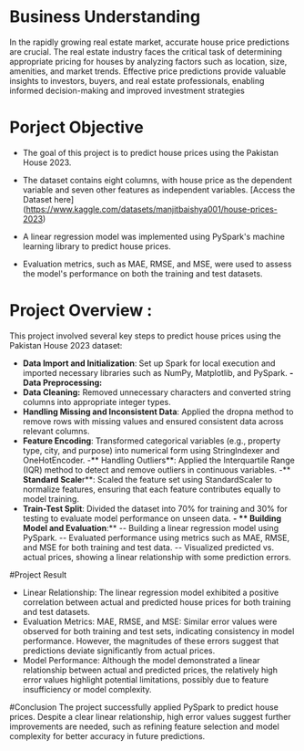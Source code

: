 # Business Understanding

In the rapidly growing real estate market, accurate house price predictions are crucial. The real estate industry faces the critical task of determining appropriate pricing for houses by analyzing factors such as location, size, amenities, and market trends. Effective price predictions provide valuable insights to investors, buyers, and real estate professionals, enabling informed decision-making and improved investment strategies

# Porject Objective
- The goal of this project is to predict house prices using the Pakistan House 2023.
- The dataset contains eight columns, with house price as the dependent variable and seven other features as independent variables. [Access the Dataset here] (https://www.kaggle.com/datasets/manjitbaishya001/house-prices-2023)

- A linear regression model was implemented using PySpark's machine learning library to predict house prices.
- Evaluation metrics, such as MAE, RMSE, and MSE, were used to assess the model's performance on both the training and test datasets.
  
# Project Overview : 
This project involved several key steps to predict house prices using the Pakistan House 2023 dataset:
- **Data Import and Initialization**: Set up Spark for local execution and imported necessary libraries such as NumPy, Matplotlib, and PySpark.
**- Data Preprocessing:**
- **Data Cleaning:** Removed unnecessary characters and converted string columns into appropriate integer types.
- **Handling Missing and Inconsistent Data**: Applied the dropna method to remove rows with missing values and ensured consistent data across relevant columns.
- **Feature Encoding**: Transformed categorical variables (e.g., property type, city, and purpose) into numerical form using StringIndexer and OneHotEncoder.
-** Handling Outliers**: Applied the Interquartile Range (IQR) method to detect and remove outliers in continuous variables.
-** **Standard Scale**r**: Scaled the feature set using StandardScaler to normalize features, ensuring that each feature contributes equally to model training.
- **Train-Test Split**: Divided the dataset into 70% for training and 30% for testing to evaluate model performance on unseen data.
**- ** Building Model and Evaluation**:**
-- Building a linear regression model using PySpark.
-- Evaluated performance using metrics such as MAE, RMSE, and MSE for both training and test data.
-- Visualized predicted vs. actual prices, showing a linear relationship with some prediction errors.

#Project Result
- Linear Relationship: The linear regression model exhibited a positive correlation between actual and predicted house prices for both training and test datasets.
-  Evaluation Metrics: MAE, RMSE, and MSE: Similar error values were observed for both training and test sets, indicating consistency in model performance. However, the magnitudes of these errors suggest that predictions deviate significantly from actual prices.
- Model Performance: Although the model demonstrated a linear relationship between actual and predicted prices, the relatively high error values highlight potential limitations, possibly due to feature insufficiency or model complexity.

#Conclusion
The project successfully applied PySpark to predict house prices. Despite a clear linear relationship, high error values suggest further improvements are needed, such as refining feature selection and model complexity for better accuracy in future predictions.
